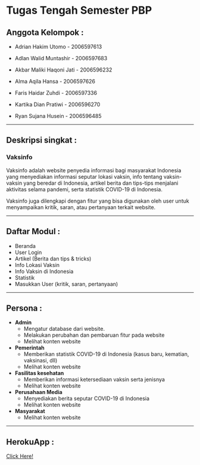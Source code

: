 # Tugas Tengah Semester PBP

## Anggota Kelompok :

- Adrian Hakim Utomo - 2006597613

- Adlan Walid Muntashir - 2006597683

- Akbar Maliki Haqoni Jati - 2006596232

- Alma Aqila Hansa - 2006597626

- Faris Haidar Zuhdi - 2006597336

- Kartika Dian Pratiwi - 2006596270

- Ryan Sujana Husein - 2006596485

---

## Deskripsi singkat :
### **Vaksinfo**

Vaksinfo adalah website penyedia informasi bagi masyarakat Indonesia yang menyediakan informasi seputar lokasi vaksin, info tentang vaksin-vaksin yang beredar di Indonesia, artikel berita dan tips-tips menjalani aktivitas selama pandemi, serta statistik COVID-19 di Indonesia.

Vaksinfo juga dilengkapi dengan fitur yang bisa digunakan oleh user untuk menyampaikan kritik, saran, atau pertanyaan terkait website.

---

## Daftar Modul :
- Beranda
- User Login
- Artikel (Berita dan tips & tricks)
- Info Lokasi Vaksin
- Info Vaksin di Indonesia
- Statistik
- Masukkan User (kritik, saran, pertanyaan)
---
## Persona :
- **Admin**
    - Mengatur database dari website.
    - Melakukan perubahan dan pembaruan fitur pada website
    - Melihat konten website
- **Pemerintah**
    - Memberikan statistik COVID-19 di Indonesia (kasus baru, kematian, vaksinasi, dll)
    - Melihat konten website
- **Fasilitas kesehatan**
    - Memberikan informasi ketersediaan vaksin serta jenisnya
    - Melihat konten website
- **Perusahaan Media**
    - Menyediakan berita seputar COVID-19 di Indonesia
    - Melihat konten website
- **Masyarakat**
    - Melihat konten website
---
## HerokuApp :
[Click Here!](https://dashboard.heroku.com/apps/vaksinfo)
